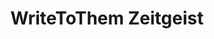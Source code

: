 ---
schema: default
title: WriteToThem Zeitgeist
organization: mySociety
notes: "Data on the responsiveness rate of MPs to messages sent via WriteToThem, based on responses to our two-week followup survey.\r\n\r\nFor more, see https://www.writetothem.com/stats."
resources:
  - name: 2015-16 MP Responsiveness Statistics
    url: 'https://www.writetothem.com/stats/2015/mps?xml=1'
    format: xml
  - name: 2014 MP Responsiveness Statistics
    url: 'https://www.writetothem.com/stats/2014/mps?xml=1'
    format: xml
  - name: 2013 MP Responsiveness Statistics
    url: 'https://www.writetothem.com/stats/2014/mps?xml=1'
    format: xml
license: ''
maintainer: ''
maintainer_email: ''
last_modified: ''
more_info: ''
---